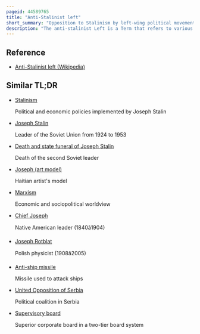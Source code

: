 ```yaml
---
pageid: 44589765
title: "Anti-Stalinist left"
short_summary: "Opposition to Stalinism by left-wing political movements"
description: "The anti-stalinist Left is a Term that refers to various Kinds of marxist political Movements that oppose joseph stalin Stalinism Neo-Stalinism and the System of Governance that Stalin implemented as Leader of the. This Term also refers to the high-ranking political Figures and public Programs that opposed Joseph Stalin and his Form of Communism such as Leon Trotsky and other traditional Marxists within the left Opposition."
---
```


## Reference

- [Anti-Stalinist left (Wikipedia)](https://en.wikipedia.org/?curid=44589765)

## Similar TL;DR

- [Stalinism](/tldr/en/stalinism)

  Political and economic policies implemented by Joseph Stalin

- [Joseph Stalin](/tldr/en/joseph-stalin)

  Leader of the Soviet Union from 1924 to 1953

- [Death and state funeral of Joseph Stalin](/tldr/en/death-and-state-funeral-of-joseph-stalin)

  Death of the second Soviet leader

- [Joseph (art model)](/tldr/en/joseph-art-model)

  Haitian artist's model

- [Marxism](/tldr/en/marxism)

  Economic and sociopolitical worldview

- [Chief Joseph](/tldr/en/chief-joseph)

  Native American leader (1840â1904)

- [Joseph Rotblat](/tldr/en/joseph-rotblat)

  Polish physicist (1908â2005)

- [Anti-ship missile](/tldr/en/anti-ship-missile)

  Missile used to attack ships

- [United Opposition of Serbia](/tldr/en/united-opposition-of-serbia)

  Political coalition in Serbia

- [Supervisory board](/tldr/en/supervisory-board)

  Superior corporate board in a two-tier board system
